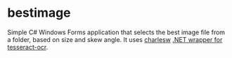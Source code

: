 # bestimage
Simple C# Windows Forms application that selects the best image file from a folder, based on size and skew angle.
It uses [charlesw](http://github.com/charlesw) [.NET wrapper for tesseract-ocr](http://github.com/charlesw/tesseract).